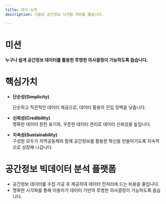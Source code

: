 ```yaml
---
title: 회사 소개
description: 기술로 공간정보 디지털 격차를 줄입니다.

---
```

# 미션

#### 누구나 쉽게 공간정보 데이터를 활용한 투명한 의사결정이 가능하도록 돕습니다.

# 핵심가치

* **단순성(Simplicity)**

  단순하고 직관적인 데이터 제공으로, 데이터 활용의 진입 장벽을 낮춥니다.
* **신뢰성(Credibility)**  
  명확한 데이터 원천 표기와, 꾸준한 데이터 관리로 데이터 신뢰성을 높입니다.
* **지속성(Sustainability)**  
  구성원 모두가 지역공동체와 함께 공간정보를 활용한 혁신을 만들어가도록 지속적으로 성장해 나갑니다.

# 공간정보 빅데이터 분석 플랫폼

* 공간정보 데이터를 수집·가공 후 제공하여 데이터 전처리에 드는 비용을 줄입니다.
* 명확한 시각화를 통해 이용자가 데이터 기반의 투명한 의사결정이 가능하도록 돕습니다.